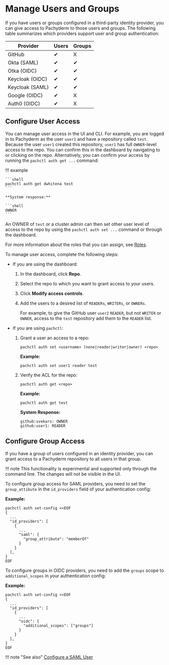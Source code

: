 # Manage Users and Groups

If you have users or groups configured in a third-party
identity provider, you can give access to Pachyderm to
those users and groups. The following table summarizes
which providers support user and group authentication:

| Provider        | Users           | Groups          |
| --------------- | --------------- | --------------- |
| GitHub          | &#10004;        | X               |
| Okta (SAML)     | &#10004;        | &#10004;        |
| Otka (OIDC)     | &#10004;        | &#10004;        |
| Keycloak (OIDC) | &#10004;        | &#10004;        |
| Keycloak (SAML) | &#10004;        | &#10004;        |
| Google (OIDC)   | &#10004;        | X               | 
| Auth0 (OIDC)    | &#10004;        | X               |

## Configure User Access

You can manage user access in the UI and CLI.
For example, you are logged in to Pachyderm as the user `user1`
and have a repository called `test`.  Because the user `user1` created
this repository, `user1` has full `OWNER`-level access to the repo.
You can confirm this in the dashboard by navigating to or clicking on
the repo. Alternatively, you can confirm your access by running the
 `pachctl auth get ...` command:

!!! example

    ```shell
    pachctl auth get dwhitena test
    ```

    **System response:**

    ```shell
    OWNER
    ```

An OWNER of `test` or a cluster admin can then set other user
level of access to the repo by using the `pachctl auth set ...`
command or through the dashboard.

For more information about the roles that you can assign,
see [Roles]().



To manage user access, complete the following steps:

* If you are using the dashboard:

  1. In the dashboard, click **Repo**.
  1. Select the repo to which you want to grant access to your users.
  1. Click **Modify access controls**. 
  1. Add the users to a desired list of `READERs`, `WRITERs`,
  or `OWNERs`.

     For example, to give the GitHub user `user2` `READER`, but not
     `WRITER` or `OWNER`, access to the `test` repository add them
     to the `READER` list.

* If you are using `pachctl`:

  1. Grant a user an access to a repo:

     ```shell
     pachctl auth set <username> (none|reader|writer|owner) <repo>
     ```

     **Example:**

     ```shell
     pachctl auth set user1 reader test
     ```

  1. Verify the ACL for the repo:

     ```shell
     pachctl auth get <repo>
     ```

     **Example:**

     ```shell
     pachctl auth get test
     ```

     **System Response:**

     ```shell
     github:svekars: OWNER
     github:user1: READER
     ```

## Configure Group Access

If you have a group of users configured in an identity provider,
you can grant access to a Pachyderm repository to all users
in that group.

!!! note
    This functionality is experimental and supported only
    through the command line. The changes will not be
    visible in the UI.

To configure group access for SAML providers, you need to set the `group_attibute` in
the `id_providers` field of your authentication config:

**Example:**

   ```shell
   pachctl auth set-config <<EOF
   {
     ...
     "id_providers": [
       {
         ...
         "saml": {
           "group_attribute": "memberOf"
         }
       }
     ],
   }
   EOF
   ```

To configure groups in OIDC providers, you need to add the `groups` scope to
`additional_scopes` in your authentication config:

**Example:**

   ```shell
   pachctl auth set-config <<EOF
   {
     ...
     "id_providers": [
       {
         ...
         "oidc": {
           "additional_scopes": ["groups"]
         }
       }
     ],
   }
   EOF
   ```


!!! note "See also"
    [Configure a SAML User](https://docs.pachyderm.com/latest/enterprise/saml/)
